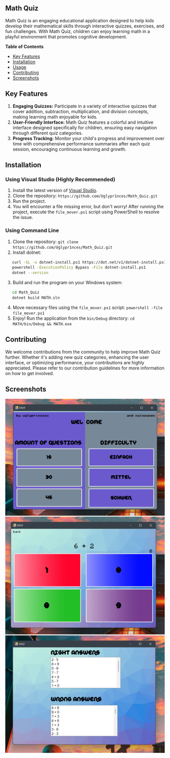 ## Math Quiz

Math Quiz is an engaging educational application designed to help kids develop their mathematical skills through interactive quizzes, exercises, and fun 
challenges. With Math Quiz, children can enjoy learning math in a playful environment that promotes cognitive development.

**Table of Contents**

* [Key Features](#key-features)
* [Installation](#installation)
* [Usage](#usage)
* [Contributing](#contributing)
* [Screenshots](#screenshots)

## Key Features

1. **Engaging Quizzes:** Participate in a variety of interactive quizzes that cover addition, subtraction, multiplication, and division concepts, making 
learning math enjoyable for kids.
2. **User-Friendly Interface:** Math Quiz features a colorful and intuitive interface designed specifically for children, ensuring easy navigation through 
different quiz categories.
3. **Progress Tracking:** Monitor your child's progress and improvement over time with comprehensive performance summaries after each quiz session, 
encouraging continuous learning and growth.

## Installation

### Using Visual Studio (Highly Recommended)

1. Install the latest version of [Visual Studio](https://visualstudio.microsoft.com/downloads).
2. Clone the repository: `https://github.com/Uglypr1nces/Math_Quiz.git`
3. Run the project.
4. You will encounter a file missing error, but don't worry! After running the project, execute the `file_mover.ps1` script using PowerShell to resolve the 
issue.

### Using Command Line

1. Clone the repository: `git clone https://github.com/Uglypr1nces/Math_Quiz.git`
2. Install dotnet:
```bash
   curl -SL -o dotnet-install.ps1 https://dot.net/v1/dotnet-install.ps1
   powershell -ExecutionPolicy Bypass -File dotnet-install.ps1
   dotnet --version
```
3. Build and run the program on your Windows system:
```bash
   cd Math_Quiz
   dotnet build MATH.sln
```
4. Move necessary files using the `file_mover.ps1` script: `powershell -file file_mover.ps1`
5. Enjoy! Run the application from the `bin/Debug` directory: `cd MATH/bin/Debug && MATH.exe`

## Contributing

We welcome contributions from the community to help improve Math Quiz further. Whether it's adding new quiz categories, enhancing the user interface, or 
optimizing performance, your contributions are highly appreciated. Please refer to our contribution guidelines for more information on how to get involved.

## Screenshots

![1](content/1.png)
![2](content/2.png)
![3](content/3.png)
